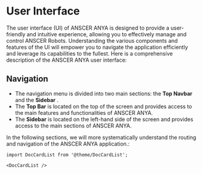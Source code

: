 # User Interface

The user interface (UI) of ANSCER ANYA is designed to provide a user-friendly and intuitive experience, allowing you to effectively manage and control ANSCER Robots. Understanding the various components and features of the UI will empower you to navigate the application efficiently and leverage its capabilities to the fullest. Here is a comprehensive description of the ANSCER ANYA user interface:

## Navigation

- The navigation menu is divided into two main sections: the **Top Navbar** and the **Sidebar** .
- The **Top Bar** is located on the top of the screen and provides access to the main features and functionalities of ANSCER ANYA.
- The **Sidebar** is located on the left-hand side of the screen and provides access to the main sections of ANSCER ANYA.

In the following sections, we will more systematically understand the routing and navigation of the ANSCER ANYA application.:

```mdx-code-block
import DocCardList from '@theme/DocCardList';

<DocCardList />
```
